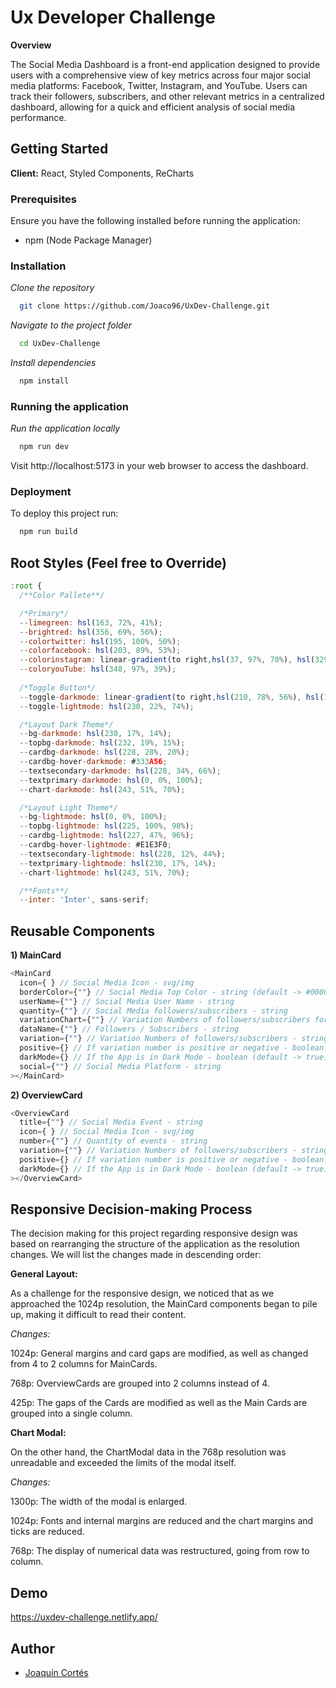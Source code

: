 # Ux Developer Challenge

**Overview**

The Social Media Dashboard is a front-end application designed to provide users with a comprehensive view of key metrics across four major social media platforms: Facebook, Twitter, Instagram, and YouTube. Users can track their followers, subscribers, and other relevant metrics in a centralized dashboard, allowing for a quick and efficient analysis of social media performance.

## Getting Started

**Client:** React, Styled Components, ReCharts

### Prerequisites

Ensure you have the following installed before running the application:
- npm (Node Package Manager)

### Installation

*Clone the repository*
```bash
  git clone https://github.com/Joaco96/UxDev-Challenge.git
```
*Navigate to the project folder*
```bash
  cd UxDev-Challenge
```
*Install dependencies*
```bash
  npm install
```

### Running the application
*Run the application locally*
```bash
  npm run dev
```
Visit http://localhost:5173 in your web browser to access the dashboard.

### Deployment

To deploy this project run:

```bash
  npm run build
```

## Root Styles (Feel free to Override)
```javascript
:root {
  /**Color Pallete**/

  /*Primary*/
  --limegreen: hsl(163, 72%, 41%);
  --brightred: hsl(356, 69%, 56%);
  --colortwitter: hsl(195, 100%, 50%);
  --colorfacebook: hsl(203, 89%, 53%);
  --colorinstagram: linear-gradient(to right,hsl(37, 97%, 70%), hsl(329, 70%, 58%));
  --coloryouTube: hsl(348, 97%, 39%);
  
  /*Toggle Button*/
  --toggle-darkmode: linear-gradient(to right,hsl(210, 78%, 56%), hsl(146, 68%, 55%));
  --toggle-lightmode: hsl(230, 22%, 74%);

  /*Layout Dark Theme*/
  --bg-darkmode: hsl(230, 17%, 14%);
  --topbg-darkmode: hsl(232, 19%, 15%);
  --cardbg-darkmode: hsl(228, 28%, 20%);
  --cardbg-hover-darkmode: #333A56;
  --textsecondary-darkmode: hsl(228, 34%, 66%);
  --textprimary-darkmode: hsl(0, 0%, 100%);
  --chart-darkmode: hsl(243, 51%, 70%);

  /*Layout Light Theme*/
  --bg-lightmode: hsl(0, 0%, 100%);
  --topbg-lightmode: hsl(225, 100%, 98%);
  --cardbg-lightmode: hsl(227, 47%, 96%);
  --cardbg-hover-lightmode: #E1E3F0;
  --textsecondary-lightmode: hsl(228, 12%, 44%);
  --textprimary-lightmode: hsl(230, 17%, 14%);
  --chart-lightmode: hsl(243, 51%, 70%);

  /**Fonts**/
  --inter: 'Inter', sans-serif;
```

## Reusable Components

**1) MainCard**

```javascript
<MainCard
  icon={ } // Social Media Icon - svg/img
  borderColor={""} // Social Media Top Color - string (default -> #000000)
  userName={""} // Social Media User Name - string
  quantity={""} // Social Media followers/subscribers - string
  variationChart={""} // Variation Numbers of followers/subscribers for Chart - string
  dataName={""} // Followers / Subscribers - string
  variation={""} // Variation Numbers of followers/subscribers - string
  positive={} // If variation number is positive or negative - boolean (default -> true)
  darkMode={} // If the App is in Dark Mode - boolean (default -> true)
  social={""} // Social Media Platform - string
></MainCard>
```

**2) OverviewCard**

```javascript
<OverviewCard
  title={""} // Social Media Event - string
  icon={ } // Social Media Icon - svg/img
  number={""} // Quantity of events - string
  variation={""} // Variation Numbers of followers/subscribers - string
  positive={} // If variation number is positive or negative - boolean (default -> true)
  darkMode={} // If the App is in Dark Mode - boolean (default -> true)
></OverviewCard>
```

## Responsive Decision-making Process

The decision making for this project regarding responsive design was based on rearranging the structure of the application as the resolution changes.
We will list the changes made in descending order:

**General Layout:**

As a challenge for the responsive design, we noticed that as we approached the 1024p resolution, the MainCard components began to pile up, making it difficult to read their content.

*Changes:*

1024p: General margins and card gaps are modified, as well as changed from 4 to 2 columns for MainCards.

768p: OverviewCards are grouped into 2 columns instead of 4.

425p: The gaps of the Cards are modified as well as the Main Cards are grouped into a single column.

**Chart Modal:**

On the other hand, the ChartModal data in the 768p resolution was unreadable and exceeded the limits of the modal itself.

*Changes:*

1300p: The width of the modal is enlarged.

1024p: Fonts and internal margins are reduced and the chart margins and ticks are reduced.

768p: The display of numerical data was restructured, going from row to column.

## Demo

https://uxdev-challenge.netlify.app/

## Author

- [Joaquín Cortés](https://www.github.com/Joaco96)